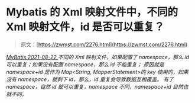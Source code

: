 <!--yml
category: 未分类
date: 0001-01-01 00:00:00
-->

# Mybatis 的 Xml 映射文件中，不同的 Xml 映射文件，id 是否可以重复？

> 原文：[https://zwmst.com/2276.html](https://zwmst.com/2276.html)

   [ *MyBatis* ](https://zwmst.com/mybatis)*[ <time datetime="2021-08-22T11:32:46+08:00"> 2021-08-22 </time> ](https://zwmst.com/2276.html)  不同的 Xml 映射文件，如果配置了 namespace，那么 id 可以重复；如果没有配置 namespace，那么 id 不能重复；
原因就是 namespace+id 是作为 Map$<$String, MapperStatement$>$的 key 使用的，如果没有 namespace，就剩下 id，那么，id 重复会导致数据互相覆盖。
有了 namespace，自然 id 就可以重复，namespace 不同，namespace+id 自然也就不同。*